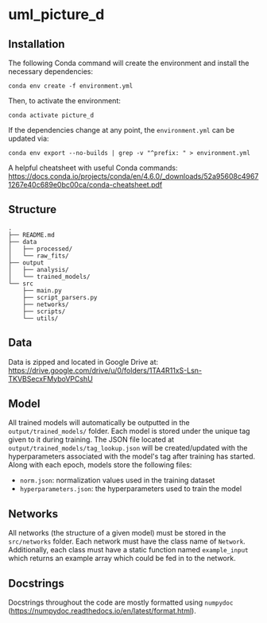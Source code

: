 # uml_picture_d

## Installation

The following Conda command will create the environment and install the necessary dependencies:

    conda env create -f environment.yml 

Then, to activate the environment:

    conda activate picture_d

If the dependencies change at any point, the `environment.yml` can be updated via:

    conda env export --no-builds | grep -v "^prefix: " > environment.yml

A helpful cheatsheet with useful Conda commands: https://docs.conda.io/projects/conda/en/4.6.0/_downloads/52a95608c49671267e40c689e0bc00ca/conda-cheatsheet.pdf

## Structure

    .
    ├── README.md
    ├── data
    │   ├── processed/
    │   └── raw_fits/
    ├── output
    │   ├── analysis/
    │   └── trained_models/
    └── src
        ├── main.py
        ├── script_parsers.py
        ├── networks/
        ├── scripts/
        └── utils/

## Data

Data is zipped and located in Google Drive at:
https://drive.google.com/drive/u/0/folders/1TA4R11xS-Lsn-TKVBSecxFMyboVPCshU

## Model

All trained models will automatically be outputted in the `output/trained_models/` folder.
Each model is stored under the unique tag given to it during training.
The JSON file located at `output/trained_models/tag_lookup.json` will be created/updated with the hyperparameters associated with the model's tag after training has started.
Along with each epoch, models store the following files:

- `norm.json`: normalization values used in the training dataset
- `hyperparameters.json`: the hyperparameters used to train the model

## Networks

All networks (the structure of a given model) must be stored in the `src/networks` folder.
Each network must have the class name of `Network`.
Additionally, each class must have a static function named `example_input` which returns an example array which could be fed in to the network.

## Docstrings

Docstrings throughout the code are mostly formatted using `numpydoc` (https://numpydoc.readthedocs.io/en/latest/format.html).
